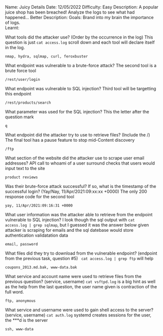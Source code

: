 Name: Juicy Details
Date: 12/05/2022 
Difficulty: Easy
Description: A popular juice shop has been breached! Analyze the logs to see what had happened... 
Better Description: 
Goals: Brand into my brain the importance of logs.  
Learnt:  


What tools did the attacker use? (Order by the occurrence in the log)
This question is just `cat access.log` scroll down and each tool will declare itself in the log.
```{toggle}
nmap, hydra, sqlmap, curl, feroxbuster
```
What endpoint was vulnerable to a brute-force attack?
The second tool is a brute force tool 
```{toggle}
/rest/user/login
```

What endpoint was vulnerable to SQL injection?
Third tool will be targetting this endpoint
```{toggle}
/rest/products/search
```

What parameter was used for the SQL injection?
This the letter after the question mark
```{toggle}
q
```

What endpoint did the attacker try to use to retrieve files? (Include the /)
The final tool has a pause feature to stop mid-Content discovery
```{toggle}
/ftp
```

What section of the website did the attacker use to scrape user email addresses?
API call to whoami of a user surround checks that users would input text to the site
```{toggle}
product reviews
```

Was their brute-force attack successful? If so, what is the timestamp of the successful login? (Yay/Nay, 11/Apr/2021:09:xx:xx +0000)
The only 200 response code for the second tool
```{toggle}
yay, 11/Apr/2021:09:16:31 +0000
```

What user information was the attacker able to retrieve from the endpoint vulnerable to SQL injection?
I look though the sql output with `cat access.log | grep sqlmap`, but I guessed it was the answer below given attacker is scraping for emails and the sql datebase would store authentication validatation data
```{toggle}
email, password
```

What files did they try to download from the vulnerable endpoint? (endpoint from the previous task, question #5)
` cat access.log | grep ftp` will help
```{toggle}
coupons_2013.md.bak, www-data.bak
```

What service and account name were used to retrieve files from the previous question? (service, username)
`cat vsftpd.log` is a big hint as well as the help from the last question, the user name given is contraction of the full word.
```{toggle}
ftp, anonymous
```

What service and username were used to gain shell access to the server? (service, username)
`cat auth.log` systemd creates sessions for the user, the \*\*\*d is the server  
```{toggle}
ssh, www-data
```

